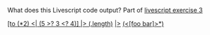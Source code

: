What does this Livescript code output? Part of [livescript exercise 3](livescript-3-example)

[[to (\*2) <| (5 >? 3 <? 4)] |> (.length)](livescript-1-example) [|>](livescript-ops-piping) [(<[foo bar]>*)](livescript-2b-example)
